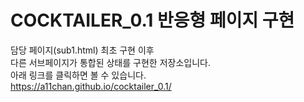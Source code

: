# COCKTAILER_0.1 반응형 페이지 구현

담당 페이지(sub1.html) 최초 구현 이후  
다른 서브페이지가 통합된 상태를 구현한 저장소입니다.  
아래 링크를 클릭하면 볼 수 있습니다.  
https://a11chan.github.io/cocktailer_0.1/
